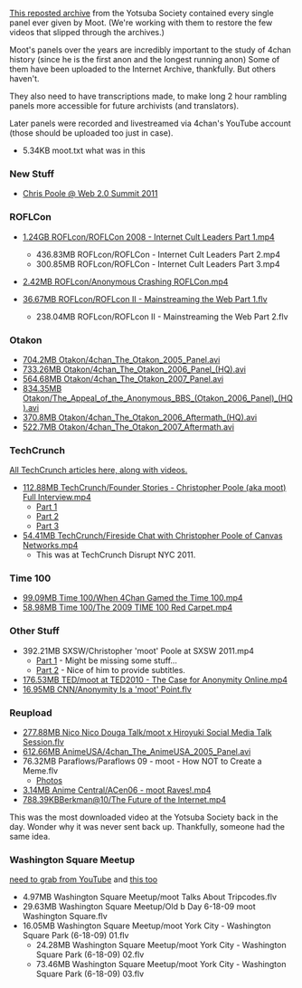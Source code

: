 [This reposted archive](https://twitter.com/YotsubaSociety/status/612719116571529216) from the Yotsuba Society contained every single panel ever given by Moot. (We're working with them to restore the few videos that slipped through the archives.) 

Moot's panels over the years are incredibly important to the study of 4chan history (since he is the first anon and the longest running anon) Some of them have been uploaded to the Internet Archive, thankfully. But others haven't.

They also need to have transcriptions made, to make long 2 hour rambling panels more accessible for future archivists (and translators).

Later panels were recorded and livestreamed via 4chan's YouTube account (those should be uploaded too just in case). 

* 5.34KB moot.txt what was in this

### New Stuff

* [Chris Poole @ Web 2.0 Summit 2011](https://www.youtube.com/watch?v=DzRYYTTcQpo)

### ROFLCon

* [1.24GB ROFLcon/ROFLCon 2008 - Internet Cult Leaders Part 1.mp4](https://archive.org/details/RespectablyFrench.ROFLCon.Internet_Cult_Leader)
  * 436.83MB ROFLcon/ROFLCon - Internet Cult Leaders Part 2.mp4
  * 300.85MB ROFLcon/ROFLCon - Internet Cult Leaders Part 3.mp4
* [2.42MB ROFLcon/Anonymous Crashing ROFLCon.mp4](https://www.youtube.com/watch?v=grnNu0dhvdw)

* [36.67MB ROFLcon/ROFLcon II - Mainstreaming the Web Part 1.flv](https://archive.org/details/roflcon2010video)
  * 238.04MB ROFLcon/ROFLcon II - Mainstreaming the Web Part 2.flv

### Otakon

* [704.2MB Otakon/4chan_The_Otakon_2005_Panel.avi](https://archive.org/details/4chan_The_Otakon_2005_Panel)
* [733.26MB Otakon/4chan_The_Otakon_2006_Panel_(HQ).avi](https://archive.org/details/4chan_The_Otakon_2006_Panel)
* [564.68MB Otakon/4chan_The_Otakon_2007_Panel.avi](https://archive.org/details/4chan_The_Otakon_2007_Panel)
* [834.35MB Otakon/The_Appeal_of_the_Anonymous_BBS_(Otakon_2006_Panel)_(HQ).avi](https://archive.org/details/Anonymous_BBS_Otakon_2006)
* [370.8MB Otakon/4chan_The_Otakon_2006_Aftermath_(HQ).avi](https://archive.org/details/4chanTheOtakon2006Aftermath)
* [522.7MB Otakon/4chan_The_Otakon_2007_Aftermath.avi](https://archive.org/details/4chan_The_Otakon_2007_Aftermath)

### TechCrunch

[All TechCrunch articles here, along with videos.](https://www.crunchbase.com/person/christopher-poole)

* [112.88MB TechCrunch/Founder Stories - Christopher Poole (aka moot) Full Interview.mp4](http://techcrunch.tv/watch?id=9yODFkMjqCTvnl25hwwWLbWfTqdLxUDB)
  * [Part 1](http://techcrunch.com/2011/04/02/founder-stories-poole-moot-4chan-memes/)
  * [Part 2](http://techcrunch.com/2011/04/05/founder-stories-moot-canva/)
  * [Part 3](http://techcrunch.com/2011/04/07/founder-stories-poole-product-before-platform/)
* [54.41MB TechCrunch/Fireside Chat with Christopher Poole of Canvas Networks.mp4](http://www.ustream.tv/recorded/14954178)
  * This was at TechCrunch Disrupt NYC 2011.

### Time 100

* [99.09MB Time 100/When 4Chan Gamed the Time 100.mp4](http://content.time.com/time/video/player/0,32068,79177365001_1983486,00.html)
* [58.98MB Time 100/The 2009 TIME 100 Red Carpet.mp4](http://www.youtube.com/watch?v=n0XAT4gQk1M)

### Other Stuff

* 392.21MB SXSW/Christopher 'moot' Poole at SXSW 2011.mp4
  * [Part 1](https://www.youtube.com/watch?v=PtTR7hbR3tM) - Might be missing some stuff...
  * [Part 2](https://www.youtube.com/watch?v=BM63uMBpUNQ) - Nice of him to provide subtitles.
* [176.53MB TED/moot at TED2010 - The Case for Anonymity Online.mp4](https://www.youtube.com/watch?v=a_1UEAGCo30)
* [16.95MB CNN/Anonymity Is a 'moot' Point.flv](https://www.youtube.com/watch?v=F0OQPLtZdeU)

### Reupload

* [277.88MB Nico Nico Douga Talk/moot x Hiroyuk​i Social Media​ Talk Session.flv](https://www.youtube.com/watch?v=0vf5lhPkfYo)
* [612.66MB AnimeUSA/4chan_The_AnimeUSA_2005_Panel.avi](https://www.youtube.com/watch?v=9R24FfuQ6TE)
* 76.32MB Paraflows/Paraflows 09 - moot - How NOT to Create a Meme.flv
  * [Photos](https://www.flickr.com/photos/eselat/sets/72157624660465074/)
* [3.14MB Anime Central/ACen06 - moot Raves!.mp4](https://www.youtube.com/watch?v=LrC4Hr9_VSQ)
* [788.39KBBerkman@10/The Future of the Internet.mp4](https://www.youtube.com/watch?v=vG5pxYv4Wp4)

This was the most downloaded video at the Yotsuba Society back in the day. Wonder why it was never sent back up. Thankfully, someone had the same idea.

### Washington Square Meetup

[need to grab from YouTube](https://www.youtube.com/playlist?list=PL07294D2D7EF23FB8) and [this too](https://www.youtube.com/watch?v=aOhg6wKc-Ys)

* 4.97MB Washington Square Meetup/moot Talks About Tripcodes.flv
* 29.63MB Washington Square Meetup/Old b Day 6-18-09 moot Washington Square.flv
* 16.05MB Washington Square Meetup/moot York City - Washington Square Park (6-18-09) 01.flv
  * 24.28MB Washington Square Meetup/moot York City - Washington Square Park (6-18-09) 02.flv
  * 73.46MB Washington Square Meetup/moot York City - Washington Square Park (6-18-09) 03.flv